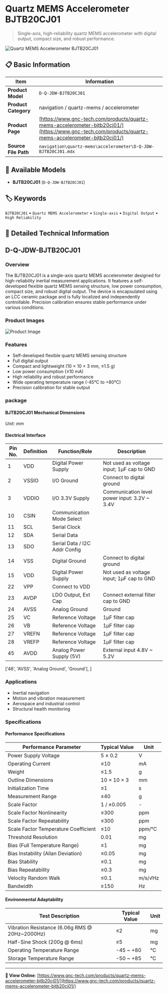 # Quartz MEMS Accelerometer BJTB20CJ01

> Single-axis, high-reliability quartz MEMS accelerometer with digital output, compact size, and robust performance.

![Quartz MEMS Accelerometer BJTB20CJ01](https://www.gnc-tech.com/products/navigation/quartz-mems/accelerometer/D-Q-JDW-BJTB20CJ01/D-Q-JDW-BJTB20CJ01.webp)

## 📋 Basic Information

| Item | Information |
|------|------|
| **Product Model** | `D-Q-JDW-BJTB20CJ01` |
| **Product Category** | navigation / quartz-mems / accelerometer |
| **Product Page** | [https://www.gnc-tech.com/products/quartz-mems-accelerometer-bjtb20cj01/](https://www.gnc-tech.com/products/quartz-mems-accelerometer-bjtb20cj01/) |
| **Source File Path** | `navigation\quartz-mems\accelerometer\D-Q-JDW-BJTB20CJ01.mdx` |

## 🔧 Available Models

- **BJTB20CJ01** (`D-Q-JDW-BJTB20CJ01`)

## 🏷️ Keywords

`BJTB20CJ01` • `Quartz MEMS Accelerometer` • `Single-axis` • `Digital Output` • `High Reliability`

## 📖 Detailed Technical Information

## D-Q-JDW-BJTB20CJ01

### Overview

The BJTB20CJ01 is a single-axis quartz MEMS accelerometer designed for high-reliability inertial measurement applications. It features a self-developed flexible quartz MEMS sensing structure, low power consumption, compact size, and robust digital output. The device is encapsulated using an LCC ceramic package and is fully localized and independently controllable. Precision calibration ensures stable performance under various conditions.

### Product Images

![Product Image](https://www.gnc-tech.com/products/navigation/quartz-mems/accelerometer/D-Q-JDW-BJTB20CJ01/D-Q-JDW-BJTB20CJ01-Slide-01.webp)

### Features

- Self-developed flexible quartz MEMS sensing structure
- Full digital output
- Compact and lightweight (10 × 10 × 3 mm, ≤1.5 g)
- Low power consumption (≤10 mA)
- High reliability and robust performance
- Wide operating temperature range (-45°C to +80°C)
- Precision calibration for stable output

### package

#### BJTB20CJ01 Mechanical Dimensions
_Unit: mm_
<ProductImage productId="D-Q-JDW-BJTB20CJ01" invertMode="light-only" />
#### Electrical Interface
| Pin No. | Definition | Function/Role | Description |
| --- | --- | --- | --- |
| 1 | VDD | Digital Power Supply | Not used as voltage input; 1μF cap to GND |
| 2 | VSSIO | I/O Ground | Connect to digital ground |
| 3 | VDDIO | I/O 3.3V Supply | Communication level power input: 3.2V ~ 3.4V |
| 10 | CSIN | Communication Mode Select |  |
| 11 | SCL | Serial Clock |  |
| 12 | SDA | Serial Data |  |
| 13 | SDO | Serial Data / I2C Addr Config |  |
| 14 | VSS | Digital Ground | Connect to digital ground |
| 15 | VDD | Digital Power Supply | Not used as voltage input; 1μF cap to GND |
| 22 | VPP | Connect to VDD |  |
| 23 | AVDP | LDO Output, Ext Cap | Connect external filter cap to GND |
| 24 | AVSS | Analog Ground | Ground |
| 25 | VC | Reference Voltage | 1μF filter cap |
| 26 | VB | Reference Voltage | 1μF filter cap |
| 27 | VREFN | Reference Voltage | 1μF filter cap |
| 28 | VREFP | Reference Voltage | 1μF filter cap |
| 45 | AVDD | Analog Power Supply (5V) | External input 4.8V ~ 5.2V |
['46', 'AVSS', 'Analog Ground', 'Ground'],
  ]

### Applications

- Inertial navigation
- Motion and vibration measurement
- Aerospace and industrial control
- Structural health monitoring

### Specifications

#### Performance Specifications
  
| Performance Parameter | Typical Value | Unit |
| --- | --- | --- |
| Power Supply Voltage | 5 ± 0.2 | V |
| Operating Current | ≤10 | mA |
| Weight | ≤1.5 | g |
| Outline Dimensions | 10 × 10 × 3 | mm |
| Initialization Time | ≤1 | s |
| Measurement Range | ±40 | g |
| Scale Factor | 1 / ±0.005 | - |
| Scale Factor Nonlinearity | ≤300 | ppm |
| Scale Factor Repeatability | ≤300 | ppm |
| Scale Factor Temperature Coefficient | ≤10 | ppm/°C |
| Threshold Resolution | 0.01 | mg |
| Bias (Full Temperature Range) | ≤1 | mg |
| Bias Instability (Allan Deviation) | ≤0.05 | mg |
| Bias Stability | ≤0.1 | mg |
| Bias Repeatability | ≤0.3 | mg |
| Velocity Random Walk | ≤0.1 | m/s/√Hz |
| Bandwidth | ≥150 | Hz |
#### Environmental Adaptability
  
| Test Description | Typical Value | Unit |
| --- | --- | --- |
| Vibration Resistance (6.06g RMS @ 20Hz~2000Hz) | ≤2 | mg |
| Half-Sine Shock (200g @ 6ms) | ≤5 | mg |
| Operating Temperature Range | -45 ~ +80 | ℃ |
| Storage Temperature Range | -50 ~ +85 | ℃ |
---

**🔗 View Online**: [https://www.gnc-tech.com/products/quartz-mems-accelerometer-bjtb20cj01/](https://www.gnc-tech.com/products/quartz-mems-accelerometer-bjtb20cj01/)

